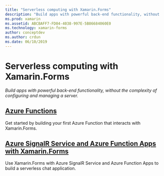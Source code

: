 ```yaml
---
title: "Serverless computing with Xamarin.Forms"
description: "Build apps with powerful back-end functionality, without the complexity of configuring and managing a server."
ms.prod: xamarin
ms.assetid: ABCBAFF7-FD04-4038-997E-5B86684060E0
ms.technology: xamarin-forms
author: conceptdev
ms.author: crdun
ms.date: 06/10/2019
---
```


# Serverless computing with Xamarin.Forms

_Build apps with powerful back-end functionality, without the complexity of configuring and managing a server._

## [Azure Functions](azure-functions.md)

Get started by building your first Azure Function that interacts with Xamarin.Forms.

## [Azure SignalR Service and Azure Function Apps with Xamarin.Forms](azure-signalr.md)

Use Xamarin.Forms with Azure SignalR Service and Azure Function Apps to build a serverless chat application.
